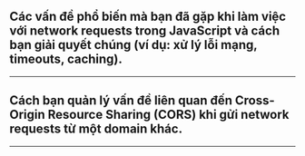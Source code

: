 ## Các vấn đề phổ biến mà bạn đã gặp khi làm việc với network requests trong JavaScript và cách bạn giải quyết chúng (ví dụ: xử lý lỗi mạng, timeouts, caching).

---

## Cách bạn quản lý vấn đề liên quan đến Cross-Origin Resource Sharing (CORS) khi gửi network requests từ một domain khác.

---